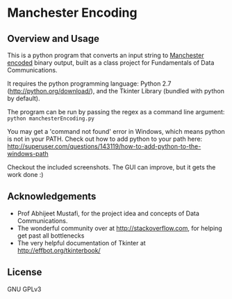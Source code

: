Manchester Encoding
===================
Overview and Usage
------------------
This is a python program that converts an input string to [Manchester encoded][1] binary output, built as a class project for Fundamentals of Data Communications.

It requires the python programming language: Python 2.7 (http://python.org/download/), and the Tkinter Library (bundled with python by default).

The program can be run by passing the regex as a command line argument: `python manchesterEncoding.py`

You may get a 'command not found' error in Windows, which means python is not in your PATH. Check out how to add python to your path here: http://superuser.com/questions/143119/how-to-add-python-to-the-windows-path

Checkout the included screenshots. The GUI can improve, but it gets the work done :)

Acknowledgements
----------------
* Prof Abhijeet Mustafi, for the project idea and concepts of Data Communications.
* The wonderful community over at http://stackoverflow.com, for helping get past all bottlenecks
* The very helpful documentation of Tkinter at http://effbot.org/tkinterbook/

License
-------
GNU GPLv3

[1]: http://en.wikipedia.org/wiki/Manchester_code
